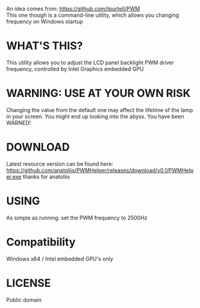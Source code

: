 An idea comes from: https://github.com/tpurtell/PWM<br>
This one though is a command-line utility, which allows you changing frequency on Windows startup

# WHAT'S THIS?
This utility allows you to adjust the LCD panel backlight PWM driver frequency, controlled by Intel Graphics embedded GPU

# WARNING: USE AT YOUR OWN RISK
Changing the value from the default one may affect the lifetime of the lamp in your screen.  You might end up looking into the abyss. You have been WARNED!

# DOWNLOAD
Latest resource version can be found here: https://github.com/anatoliis/PWMHelper/releases/download/v0.1/PWMHelper.exe
thanks for anatoliis

# USING
As simple as running:
set the PWM frequency to 2500Hz

# Compatibility
Windows x64 / Intel embedded GPU's only

# LICENSE
Public domain
